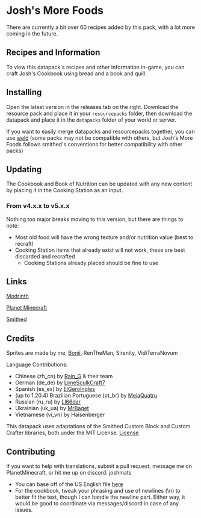 # Josh's More Foods
There are currently a bit over 60 recipes added by this pack, with a lot more coming in the future.

## Recipes and Information
To view this datapack's recipes and other information in-game, you can craft Josh's Cookbook using bread and a book and quill.

## Installing
Open the latest version in the releases tab on the right. Download the resource pack and place it in your `resourcepacks` folder, then download the datapack and place it in the `datapacks` folder of your world or server.

If you want to easily merge datapacks and resourcepacks together, you can use [weld](https://weld.smithed.dev/) 
(some packs may not be compatible with others, but Josh's More Foods follows smithed's conventions for better compatibility with other packs)

## Updating
The Cookbook and Book of Nutrition can be updated with any new content by placing it in the Cooking Station as an input.
### From v4.x.x to v5.x.x
Nothing too major breaks moving to this version, but there are things to note:
- Most old food will have the wrong texture and/or nutrition value (best to recraft)
- Cooking Station items that already exist will not work, these are best discarded and recrafted
    - Cooking Stations already placed should be fine to use

## Links
[Modrinth](https://modrinth.com/datapack/joshs-more-foods)

[Planet Minecraft](https://www.planetminecraft.com/data-pack/josh-s-more-foods-20-new-recipes/)

[Smithed](https://smithed.dev/packs/Ll8QwDr1ZYTuvnV8DEjJ)

## Credits
Sprites are made by me, [Bonii](https://twitter.com/ChalkDev), RenTheMan, Sirenity, VidiTerraNovum

Language Contributions:
- Chinese (zh_cn) by [Rain_G](https://www.planetminecraft.com/member/rain_g/) & their team
- German (de_de) by [LimeSculkCraft7](https://www.planetminecraft.com/member/limesculkcraft7/)
- Spanish (es_es) by [ElGeroIngles](https://github.com/ElGeroIngles)
- (up to 1.20.4) Brazilian Portuguese (pt_br) by [MeiaQuatru](https://www.planetminecraft.com/member/meiaquatru/)
- Russian (ru_ru) by [Ll66dar](https://www.planetminecraft.com/member/ll66dar/)
- Ukrainian (uk_ua) by [MrBaget](https://modrinth.com/user/MrBaget)
- Vietnamese (vi_vn) by Haisenberger

This datapack uses adaptations of the Smithed Custom Block and Custom Crafter libraries, both under the MIT License. [License](LICENSE-smithed)

## Contributing
If you want to help with translations, submit a pull request, message me on PlanetMinecraft, or hit me up on discord: joshmats
- You can base off of the US English file [here](src/assets/jmmf/lang/en_us.json)
- For the cookbook, tweak your phrasing and use of newlines (\n) to better fit the text, though I can handle the newline part. Either way, it would be good to coordinate via messages/discord in case of any issues.